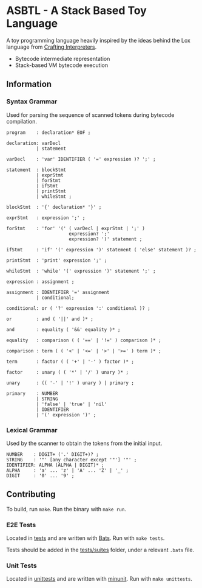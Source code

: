 # ASBTL - A Stack Based Toy Language

A toy programming language heavily inspired by the ideas behind the Lox
language from [Crafting Interpreters](https://craftinginterpreters.com/).

- Bytecode intermediate representation
- Stack-based VM bytecode execution

## Information

### Syntax Grammar

Used for parsing the sequence of scanned tokens during bytecode compilation.

```text
program    : declaration* EOF ;

declaration: varDecl
           | statement

varDecl    : 'var' IDENTIFIER ( '=' expression )? ';' ;

statement  : blockStmt
           | exprStmt
           | forStmt
           | ifStmt
           | printStmt 
           | whileStmt ;

blockStmt  : '{' declaration* '}' ;

exprStmt   : expression ';' ;

forStmt    : 'for' '(' ( varDecl | exprStmt | ';' )
                       expression? ';'
                       expression? ')' statement ;

ifStmt     : 'if' '(' expression ')' statement ( 'else' statement )? ;

printStmt  : 'print' expression ';' ;

whileStmt  : 'while' '(' expression ')' statement ';' ;

expression : assignment ;

assignment : IDENTIFIER '=' assignment
           | conditional;

conditional: or ( '?' expression ':' conditional )? ;

or         : and ( '||' and )* ;

and        : equality ( '&&' equality )* ;

equality   : comparison ( ( '==' | '!=' ) comparison )* ;

comparison : term ( ( '<' | '<=' | '>' | '>=' ) term )* ;

term       : factor ( ( '+' | '-' ) factor )* ;

factor     : unary ( ( '*' | '/' ) unary )* ;

unary      : (( '-' | '!' ) unary ) | primary ;

primary    : NUMBER
           | STRING
           | 'false' | 'true' | 'nil'
           | IDENTIFIER
           | '(' expression ')' ;
```

### Lexical Grammar

Used by the scanner to obtain the tokens from the initial input.

```text
NUMBER    : DIGIT+ ('.' DIGIT+)? ;
STRING    : '"' [any character except '"'] '"' ;
IDENTIFIER: ALPHA (ALPHA | DIGIT)* ;
ALPHA     : 'a' ... 'z' | 'A' ... 'Z' | '_' ;
DIGIT     : '0' ... '9' ;
```

## Contributing

To build, run `make`. Run the binary with `make run`.

### E2E Tests

Located in [tests](./tests/) and are written with [Bats](https://bats-core.readthedocs.io/en/stable/index.html).
Run with `make tests`.

Tests should be added in the [tests/suites](./tests/suite/) folder, under a
relevant `.bats` file.

### Unit Tests

Located in [unittests](./unittests/) and are written with [minunit](https://github.com/bzgec/minunit/blob/master/README.md).
Run with `make unittests`.
